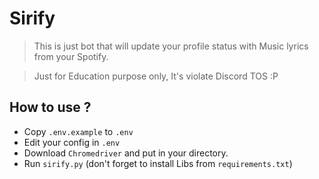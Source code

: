 # Sirify

> This is just bot that will update your profile status with Music lyrics from your Spotify.

> Just for Education purpose only, It's violate Discord TOS :P

## How to use ?
- Copy `.env.example` to `.env`
- Edit your config in `.env`
- Download `Chromedriver` and put in your directory.
- Run `sirify.py` (don't forget to install Libs from `requirements.txt`)
